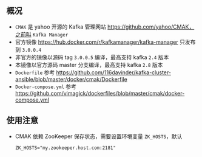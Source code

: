 
## 概况
- `CMAK` 是 yahoo 开源的 Kafka 管理网站 https://github.com/yahoo/CMAK，之前叫 `Kafka Manager`
- 官方镜像 https://hub.docker.com/r/kafkamanager/kafka-manager 只发布到 `3.0.0.4`
- 非官方的镜像以源码 tag `3.0.0.5` 编译，最高支持 kafka `2.4` 版本
- 本镜像以官方源码 master 分支编译，最高支持 kafka `2.8` 版本
- `Dockerfile` 参考 https://github.com/116davinder/kafka-cluster-ansible/blob/master/docker/cmak/Dockerfile
- `Docker-compose.yml` 参考 https://github.com/vimagick/dockerfiles/blob/master/cmak/docker-compose.yml

## 使用注意
- CMAK 依赖 ZooKeeper 保存状态，需要设置环境变量 `ZK_HOSTS`，默认  
    ```
    ZK_HOSTS="my.zookeeper.host.com:2181"
    ```